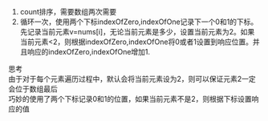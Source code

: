 1. count排序，需要数组两次需要
2. 循环一次，使用两个下标indexOfZero,indexOfOne记录下一个0和1的下标。先记录当前元素v=nums[i]，无论当前元素是多少，设置当前元素为2。如果当前元素<2，则根据indexOfZero,indexOfOne将0或者1设置到响应位置。并且响应的indexOfZero,indexOfOne增加1.  

思考   
由于对于每个元素遍历过程中，默认会将当前元素设为2，则可以保证元素2一定会位于数组最后  
巧妙的使用了两个下标记录0和1的位置，如果当前元素不是2，则根据下标设置响应的值
